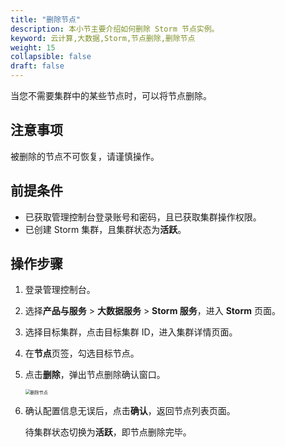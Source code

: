 ```yaml
---
title: "删除节点"
description: 本小节主要介绍如何删除 Storm 节点实例。 
keyword: 云计算,大数据,Storm,节点删除,删除节点
weight: 15
collapsible: false
draft: false
---
```


当您不需要集群中的某些节点时，可以将节点删除。

## 注意事项

被删除的节点不可恢复，请谨慎操作。

## 前提条件

- 已获取管理控制台登录账号和密码，且已获取集群操作权限。
- 已创建 Storm 集群，且集群状态为**活跃**。

## 操作步骤

1. 登录管理控制台。
2. 选择**产品与服务** > **大数据服务** > **Storm 服务**，进入 **Storm** 页面。
3. 选择目标集群，点击目标集群 ID，进入集群详情页面。
4. 在**节点**页签，勾选目标节点。
5. 点击**删除**，弹出节点删除确认窗口。

    <img src="../../../_images/delete_storm_node.png" alt="删除节点" style="zoom:50%;" />

6. 确认配置信息无误后，点击**确认**，返回节点列表页面。

   待集群状态切换为**活跃**，即节点删除完毕。
